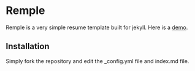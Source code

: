 # Remple

Remple is a very simple resume template built for jekyll. Here is a [demo](https://tahanima.github.io/remple/).

## Installation
Simply fork the repository and edit the _config.yml file and index.md file.

